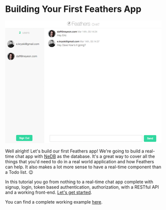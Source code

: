 # Building Your First Feathers App

![Chat app screenshot](./assets/chat.png)

Well alright! Let's build our first Feathers app! We're going to build a real-time chat app with [NeDB](https://github.com/louischatriot/nedb) as the database. It's a great way to cover all the things that you'd need to do in a real world application and how Feathers can help. It also makes a lot more sense to have a real-time component than a Todo list. 😉

In this tutorial you go from nothing to a real-time chat app complete with signup, login, token based authentication, authorization, with a RESTful API and a working front-end. [Let's get started](./scaffolding.md).

You can find a complete working example [here](https://github.com/feathersjs/feathers-chat).